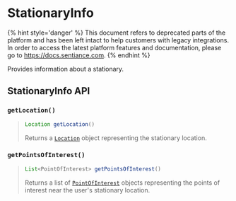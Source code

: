 # StationaryInfo

{% hint style='danger' %} This document refers to deprecated parts of the platform and has been left intact to help customers with legacy integrations. In order to access the latest platform features and documentation, please go to https://docs.sentiance.com. {% endhint %}

Provides information about a stationary.

## StationaryInfo API

### `getLocation()`

> ```java
> Location getLocation()
> ```
>
> Returns a [`Location`](https://developer.android.com/reference/android/location/Location) object representing the stationary location.

### `getPointsOfInterest()`

> ```java
> List<PointOfInterest> getPointsOfInterest()
> ```
>
> Returns a list of [`PointOfInterest`](pointofinterest.md) objects representing the points of interest near the user's stationary location.
